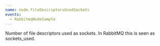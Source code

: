 ```yaml
---
name: node.fileDescriptorsUsedSockets
events:
  - RabbitmqNodeSample
---
```


Number of file descriptors used as sockets. In RabbitMQ this is seen as sockets\_used.